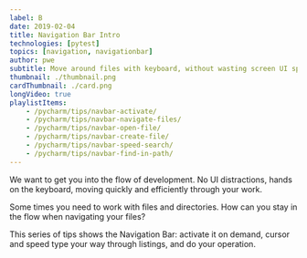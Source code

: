 ```yaml
---
label: B
date: 2019-02-04
title: Navigation Bar Intro
technologies: [pytest]
topics: [navigation, navigationbar]
author: pwe
subtitle: Move around files with keyboard, without wasting screen UI space
thumbnail: ./thumbnail.png
cardThumbnail: ./card.png
longVideo: true
playlistItems:
    - /pycharm/tips/navbar-activate/
    - /pycharm/tips/navbar-navigate-files/
    - /pycharm/tips/navbar-open-file/
    - /pycharm/tips/navbar-create-file/
    - /pycharm/tips/navbar-speed-search/
    - /pycharm/tips/navbar-find-in-path/
---
```


We want to get you into the flow of development. No UI distractions, hands 
on the keyboard, moving quickly and efficiently through your work.

Some times you need to work with files and directories. How can you stay 
in the flow when navigating your files?

This series of tips shows the Navigation Bar: activate it on demand, cursor 
and speed type your way through listings, and do your operation.
